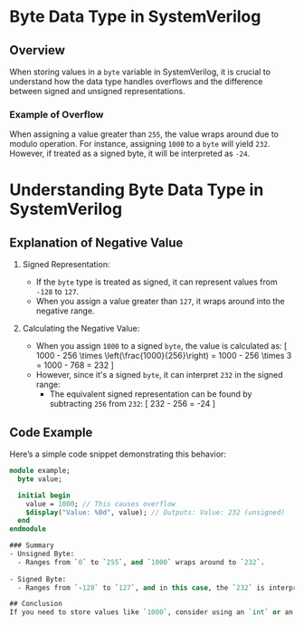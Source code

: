 # Byte Data Type in SystemVerilog

## Overview
When storing values in a `byte` variable in SystemVerilog, it is crucial to understand how the data type handles overflows and the
difference between signed and unsigned representations.


### Example of Overflow
When assigning a value greater than `255`, the value wraps around due to modulo operation. 
For instance, assigning `1000` to a `byte` will yield `232`.
However, if treated as a signed byte, it will be interpreted as `-24`.
# Understanding Byte Data Type in SystemVerilog

## Explanation of Negative Value
1. Signed Representation: 
   - If the `byte` type is treated as signed, it can represent values from `-128` to `127`.
   - When you assign a value greater than `127`, it wraps around into the negative range.

2. Calculating the Negative Value:
   - When you assign `1000` to a signed `byte`, the value is calculated as:
     \[
     1000 - 256 \times \left(\frac{1000}{256}\right) = 1000 - 256 \times 3 = 1000 - 768 = 232
     \]
   - However, since it's a signed `byte`, it can interpret `232` in the signed range:
     - The equivalent signed representation can be found by subtracting `256` from `232`:
     \[
     232 - 256 = -24
     \]

## Code Example
Here’s a simple code snippet demonstrating this behavior:

```systemverilog
module example;
  byte value;

  initial begin
    value = 1000; // This causes overflow
    $display("Value: %0d", value); // Outputs: Value: 232 (unsigned)
  end
endmodule

### Summary
- Unsigned Byte: 
  - Ranges from `0` to `255`, and `1000` wraps around to `232`.
  
- Signed Byte: 
  - Ranges from `-128` to `127`, and in this case, the `232` is interpreted as `-24`.

## Conclusion
If you need to store values like `1000`, consider using an `int` or an `unsigned` type to avoid this negative wrapping behavior.
